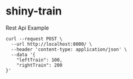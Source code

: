 # shiny-train
Rest Api Example
```
curl --request POST \
  --url http://localhost:8000/ \
  --header 'content-type: application/json' \
  --data '{
	"leftTrain": 100,
	"rightTrain": 200
}'
```
